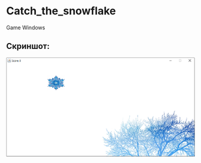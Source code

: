 # Catch_the_snowflake
Game Windows

## Скриншот:
![Image alt](https://github.com/SinitsynAM/Catch_the_snowflake/blob/master/image/1.png)
